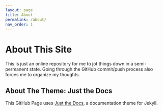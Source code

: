 ```yaml
---
layout: page
title: About
permalink: /about/
nav_order: 1
---
```


# About This Site

This is just an online repository for me to jot things down in a semi-permanent state. Going through the GitHub commit/push process also forces me to organize my thoughts.

## About The Theme: Just the Docs

This GitHub Page uses [Just the Docs](https://just-the-docs.github.io/just-the-docs), a documentation theme for Jekyll.
